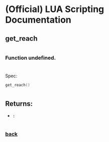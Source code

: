
# (Official) LUA Scripting Documentation

## get_reach
#
### Function undefined.
#
Spec:
```lua
get_reach()
```
#
## Returns:
- `:` 
#
### [back](../other)
